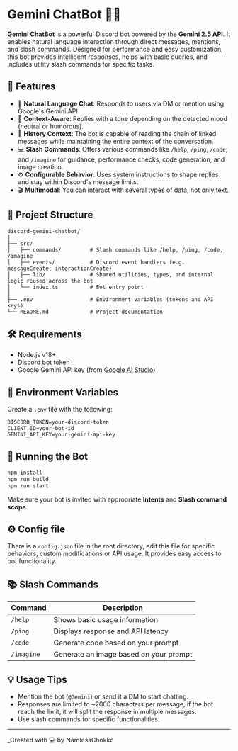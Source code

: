 # Gemini ChatBot 🤖✨

**Gemini ChatBot** is a powerful Discord bot powered by the **Gemini 2.5 API**. It enables natural language interaction through direct messages, mentions, and slash commands. Designed for performance and easy customization, this bot provides intelligent responses, helps with basic queries, and includes utility slash commands for specific tasks.

## 📌 Features

- 💬 **Natural Language Chat**: Responds to users via DM or mention using Google's Gemini API.
- 🧠 **Context-Aware**: Replies with a tone depending on the detected mood (neutral or humorous).
- 📖 **History Context**: The bot is capable of reading the chain of linked messages while maintaining the entire context of the conversation.
- 💻 **Slash Commands**: Offers various commands like `/help`, `/ping`, `/code`, and `/imagine` for guidance, performance checks, code generation, and image creation.
- ⚙️ **Configurable Behavior**: Uses system instructions to shape replies and stay within Discord's message limits.
- 🎬 **Multimodal**: You can interact with several types of data, not only text.

## 📁 Project Structure

```
discord-gemini-chatbot/
│
├── src/
│   ├── commands/         # Slash commands like /help, /ping, /code, /imagine
│   ├── events/           # Discord event handlers (e.g. messageCreate, interactionCreate)
│   ├── lib/              # Shared utilities, types, and internal logic reused across the bot
│   └── index.ts          # Bot entry point
│
├── .env                  # Environment variables (tokens and API keys)
└── README.md             # Project documentation

```

## 🛠️ Requirements

- Node.js v18+
- Discord bot token
- Google Gemini API key (from [Google AI Studio](https://aistudio.google.com/app/apikey))

## 🔧 Environment Variables

Create a `.env` file with the following:

```
DISCORD_TOKEN=your-discord-token
CLIENT_ID=your-bot-id
GEMINI_API_KEY=your-gemini-api-key

```

## 🚀 Running the Bot

```bash
npm install
npm run build
npm run start
```

Make sure your bot is invited with appropriate **Intents** and **Slash command scope**.

## ⚙️ Config file

There is a `config.json` file in the root directory, edit this file for specific behaviors, custom modifications or API usage. It provides easy access to bot functionality.

## 📚 Slash Commands

| Command    | Description                            |
| ---------- | -------------------------------------- |
| `/help`    | Shows basic usage information          |
| `/ping`    | Displays response and API latency      |
| `/code`    | Generate code based on your prompt     |
| `/imagine` | Generate an image based on your prompt |

## 💡 Usage Tips

- Mention the bot (`@Gemini`) or send it a DM to start chatting.
- Responses are limited to \~2000 characters per message, if the bot reach the limit, it will split the response in multiple messages.
- Use slash commands for specific functionalities.

---

\_Created with 💻 by NamlessChokko
